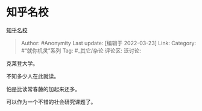 # 知乎名校
[知乎名校](https://zhuanlan.zhihu.com/p/485958690)

> Author: #Anonymity
> Last update: [编辑于 2022-03-23]
> Link:
> Category: #“就你机灵”系列
> Tag: #_其它/杂论
> 评论区:
> 泛讨论:

克莱登大学。

不知多少人在此就读。

怕是比读常春藤的加起来还多。

可以作为一个不错的社会研究课题了。

